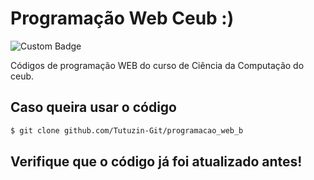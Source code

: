 # Programação Web Ceub :)

![Custom Badge](https://img.shields.io/badge/Web-HTML-blue)

Códigos de programação WEB do curso de Ciência da Computação do ceub.

## Caso queira usar o código

```bash
$ git clone github.com/Tutuzin-Git/programacao_web_b
```
## Verifique que o código já foi atualizado antes!
